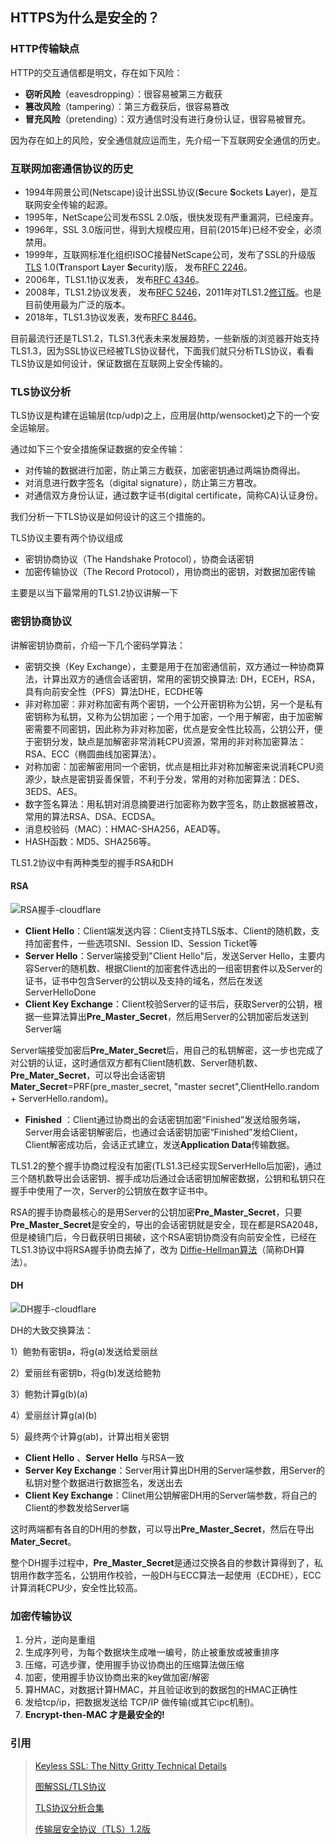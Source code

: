 ## HTTPS为什么是安全的？

### HTTP传输缺点

HTTP的交互通信都是明文，存在如下风险：

- **窃听风险**（eavesdropping）：很容易被第三方截获
- **篡改风险**（tampering）：第三方截获后，很容易篡改
- **冒充风险**（pretending）：双方通信时没有进行身份认证，很容易被冒充。

因为存在如上的风险，安全通信就应运而生，先介绍一下互联网安全通信的历史。

### 互联网加密通信协议的历史

- 1994年网景公司(Netscape)设计出SSL协议(**S**ecure **S**ockets **L**ayer)，是互联网安全传输的起源。
- 1995年，NetScape公司发布SSL 2.0版，很快发现有严重漏洞，已经废弃。
- 1996年，SSL 3.0版问世，得到大规模应用，目前(2015年)已经不安全，必须禁用。
- 1999年，互联网标准化组织ISOC接替NetScape公司，发布了SSL的升级版[TLS](http://en.wikipedia.org/wiki/Secure_Sockets_Layer) 1.0(**T**ransport **L**ayer **S**ecurity)版， 发布[RFC 2246](https://tools.ietf.org/html/rfc2246)。
- 2006年，TLS1.1协议发表， 发布[RFC 4346](https://tools.ietf.org/html/rfc4346)。
- 2008年，TLS1.2协议发表， 发布[RFC 5246](https://tools.ietf.org/html/rfc5246)，2011年对TLS1.2[修订版](http://tools.ietf.org/html/rfc6176)。也是目前使用最为广泛的版本。
- 2018年，TLS1.3协议发表，发布[RFC 8446](https://tools.ietf.org/html/rfc8446)。

目前最流行还是TLS1.2，TLS1.3代表未来发展趋势，一些新版的浏览器开始支持TLS1.3，因为SSL协议已经被TLS协议替代，下面我们就只分析TLS协议，看看TLS协议是如何设计，保证数据在互联网上安全传输的。

### TLS协议分析

TLS协议是构建在运输层(tcp/udp)之上，应用层(http/wensocket)之下的一个安全运输层。

通过如下三个安全措施保证数据的安全传输：

- 对传输的数据进行加密，防止第三方截获，加密密钥通过两端协商得出。
- 对消息进行数字签名（digital signature），防止第三方篡改。
- 对通信双方身份认证，通过数字证书(digital certificate，简称CA)认证身份。

我们分析一下TLS协议是如何设计的这三个措施的。

TLS协议主要有两个协议组成

* 密钥协商协议（The Handshake Protocol），协商会话密钥
* 加密传输协议（The Record Protocol），用协商出的密钥，对数据加密传输

主要是以当下最常用的TLS1.2协议讲解一下

### 密钥协商协议

讲解密钥协商前，介绍一下几个密码学算法：

* 密钥交换（Key Exchange），主要是用于在加密通信前，双方通过一种协商算法，计算出双方的通信会话密钥，常用的密钥交换算法: DH，ECEH，RSA，具有向前安全性（PFS）算法DHE，ECDHE等
* 非对称加密：非对称加密有两个密钥，一个公开密钥称为公钥，另一个是私有密钥称为私钥，又称为公钥加密；一个用于加密，一个用于解密，由于加密解密需要不同密钥，因此称为非对称加密，优点是安全性比较高，公钥公开，便于密钥分发，缺点是加解密非常消耗CPU资源，常用的非对称加密算法：RSA、ECC（椭圆曲线加密算法）。
* 对称加密：加密解密用同一个密钥，优点是相比非对称加解密来说消耗CPU资源少，缺点是密钥妥善保管，不利于分发，常用的对称加密算法：DES、3EDS、AES。
* 数字签名算法：用私钥对消息摘要进行加密称为数字签名，防止数据被篡改，常用的算法RSA、DSA、ECDSA。
* 消息校验码（MAC）：HMAC-SHA256，AEAD等。
* HASH函数：MD5、SHA256等。

TLS1.2协议中有两种类型的握手RSA和DH

#### RSA

![RSA握手-cloudflare](https://github.com/lizj3624/mynote/tree/master/protocol/pictures/ssl_handshake_rsa.jpg)

* **Client Hello**：Client端发送内容：Client支持TLS版本、Client的随机数，支持加密套件，一些选项SNI、Session ID、Session Ticket等
* **Server Hello**：Server端接受到"Client Hello"后，发送Server Hello，主要内容Server的随机数、根据Client的加密套件选出的一组密钥套件以及Server的证书，证书中包含Server的公钥以及支持的域名，然后在发送ServerHelloDone
* **Client Key Exchange**：Client校验Server的证书后，获取Server的公钥，根据一些算法算出**Pre_Master_Secret**，然后用Server的公钥加密后发送到Server端

Server端接受加密后**Pre_Mater_Secret**后，用自己的私钥解密，这一步也完成了对公钥的认证，这时通信双方都有Client随机数、Server随机数、**Pre_Mater_Secret**，可以导出会话密钥**Mater_Secret**=PRF(pre_master_secret, "master secret",ClientHello.random + ServerHello.random)。

* **Finished** ：Client通过协商出的会话密钥加密“Finished”发送给服务端，Server用会话密钥解密后，也通过会话密钥加密“Finished”发给Client，Client解密成功后，会话正式建立，发送**Application Data**传输数据。

TLS1.2的整个握手协商过程没有加密(TLS1.3已经实现ServerHello后加密)，通过三个随机数导出会话密钥、握手成功后通过会话密钥加解密数据，公钥和私钥只在握手中使用了一次，Server的公钥放在数字证书中。

RSA的握手协商最核心的是用Server的公钥加密**Pre_Master_Secret**，只要**Pre_Master_Secret**是安全的，导出的会话密钥就是安全，现在都是RSA2048，但是棱镜门后，今日截获明日揭破，这个RSA密钥协商没有向前安全性，已经在TLS1.3协议中将RSA握手协商去掉了，改为 [Diffie-Hellman算法](http://zh.wikipedia.org/wiki/迪菲－赫尔曼密钥交换)（简称DH算法）。

#### DH

![DH握手-cloudflare](https://github.com/lizj3624/mynote/tree/master/protocol/pictures/ssl_handshake_diffie_hellman.jpg)

DH的大致交换算法：

1）鲍勃有密钥a，将g(a)发送给爱丽丝

2）爱丽丝有密钥b，将g(b)发送给鲍勃

3）鲍勃计算g(b)(a)

4）爱丽丝计算g(a)(b)

5）最终两个计算g(ab)，计算出相关密钥

* **Client Hello** 、**Server Hello** 与RSA一致
* **Server Key Exchange**：Server用计算出DH用的Server端参数，用Server的私钥对整个数据进行数据签名，发送出去
* **Client Key Exchange**：Clinet用公钥解密DH用的Server端参数，将自己的Client的参数发给Server端

这时两端都有各自的DH用的参数，可以导出**Pre_Master_Secret**，然后在导出**Mater_Secret**。

整个DH握手过程中，**Pre_Master_Secret**是通过交换各自的参数计算得到了，私钥用作数字签名，公钥用作校验，一般DH与ECC算法一起使用（ECDHE），ECC计算消耗CPU少，安全性比较高。

### 加密传输协议

1. 分片，逆向是重组
2. 生成序列号，为每个数据块生成唯一编号，防止被重放或被重排序
3. 压缩，可选步骤，使用握手协议协商出的压缩算法做压缩
4. 加密，使用握手协议协商出来的key做加密/解密
5. 算HMAC，对数据计算HMAC，并且验证收到的数据包的HMAC正确性
6. 发给tcp/ip，把数据发送给 TCP/IP 做传输(或其它ipc机制)。
7. **Encrypt-then-MAC 才是最安全的!**

### 引用

> [Keyless SSL: The Nitty Gritty Technical Details](https://blog.cloudflare.com/keyless-ssl-the-nitty-gritty-technical-details/)
>
> [图解SSL/TLS协议](http://www.ruanyifeng.com/blog/2014/09/illustration-ssl.html)
>
> [TLS协议分析合集](https://mp.weixin.qq.com/s/OgSIsPIzsCj_s8scKMSrkw)
>
> [传输层安全协议（TLS）1.2版](https://blog.csdn.net/u011130578/article/details/50628857)

